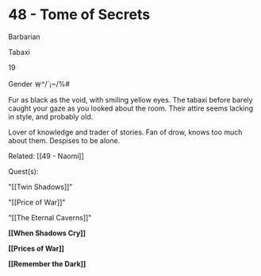 # 48 - Tome of Secrets

Barbarian

Tabaxi

19

Gender ￦^/´¡~/%#

Fur as black as the void, with smiling yellow eyes. The tabaxi before barely caught your gaze as you looked about the room. Their attire seems lacking in style, and probably old.

  

Lover of knowledge and trader of stories. Fan of drow, knows too much about them. Despises to be alone.

Related: [[49 - Naomi]]

Quest(s):

"[[Twin Shadows]]"

"[[Price of War]]"

"[[The Eternal Caverns]]"

  

**[[When Shadows Cry]]**

**[[Prices of War]]**

**[[Remember the Dark]]**

  
